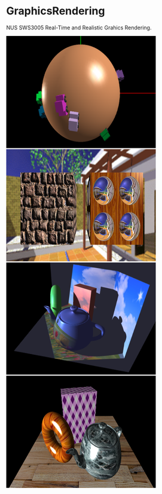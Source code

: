 # GraphicsRendering
NUS SWS3005 Real-Time and Realistic Grahics Rendering.

<p float="left">
  <img src="/Img/img1.png" width="400" height = "300"/>
  <img src="/Img/img2.png" width="400" height = "300"/> 
  <img src="/Img/img3.png" width="400" height = "300"/>
  <img src="/Img/img4.png" width="400" height = "300"/>
</p>
